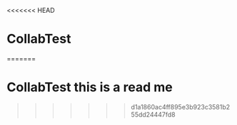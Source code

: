 <<<<<<< HEAD
# CollabTest
=======
# CollabTest this is a read me
>>>>>>> d1a1860ac4ff895e3b923c3581b255dd24447fd8
